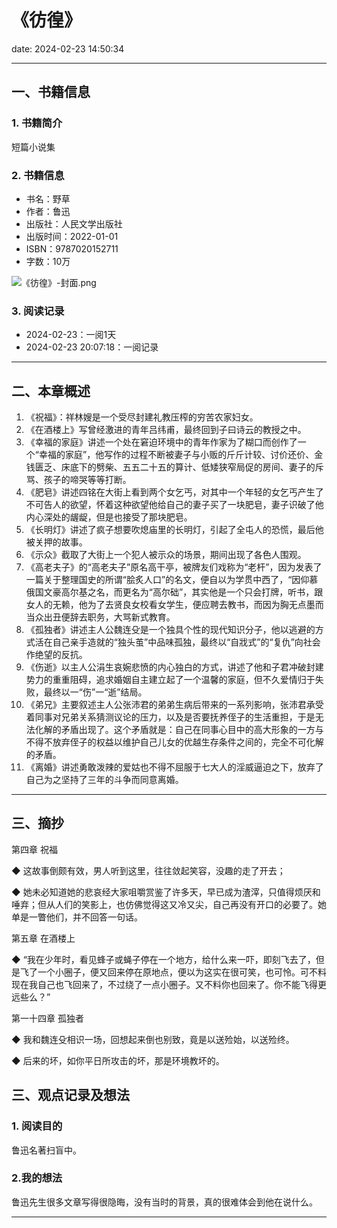 # 《彷徨》
date: 2024-02-23 14:50:34

---

## 一、书籍信息

### 1. 书籍简介

短篇小说集

### 2. 书籍信息

- 书名：野草
- 作者：鲁迅
- 出版社：人民文学出版社
- 出版时间：2022-01-01
- ISBN：9787020152711
- 字数：10万

![《彷徨》-封面.png](https://s11.ax1x.com/2024/02/23/pFUklvt.png)

### 3. 阅读记录

- 2024-02-23：一阅1天
- 2024-02-23 20:07:18：一阅记录

---

## 二、本章概述

1. 《祝福》：祥林嫂是一个受尽封建礼教压榨的穷苦农家妇女。
2. 《在酒楼上》写曾经激进的青年吕纬甫，最终回到子曰诗云的教授之中。
3. 《幸福的家庭》讲述一个处在窘迫环境中的青年作家为了糊口而创作了一个“幸福的家庭”，他写作的过程不断被妻子与小贩的斤斤计较、讨价还价、金钱匮乏、床底下的劈柴、五五二十五的算计、低矮狭窄局促的房间、妻子的斥骂、孩子的啼哭等等打断。
4. 《肥皂》讲述四铭在大街上看到两个女乞丐，对其中一个年轻的女乞丐产生了不可告人的欲望，怀着这种欲望他给自己的妻子买了一块肥皂，妻子识破了他内心深处的龌龊，但是也接受了那块肥皂。
5. 《长明灯》讲述了疯子想要吹熄庙里的长明灯，引起了全屯人的恐慌，最后他被关押的故事。
6. 《示众》截取了大街上一个犯人被示众的场景，期间出现了各色人围观。
7. 《高老夫子》的“高老夫子”原名高干亭，被牌友们戏称为“老杆”，因为发表了一篇关于整理国史的所谓“脍炙人口”的名文，便自以为学贯中西了，“因仰慕俄国文豪高尔基之名，而更名为“高尔础”，其实他是一个只会打牌，听书，跟女人的无赖，他为了去贤良女校看女学生，便应聘去教书，而因为胸无点墨而当众出丑便辞去职务，大骂新式教育。
8. 《孤独者》讲述主人公魏连殳是一个独具个性的现代知识分子，他以逃避的方式活在自己亲手造就的“独头茧”中品味孤独，最终以“自戕式”的“复仇”向社会作绝望的反抗。
9. 《伤逝》以主人公涓生哀婉悲愤的内心独白的方式，讲述了他和子君冲破封建势力的重重阻碍，追求婚姻自主建立起了一个温馨的家庭，但不久爱情归于失败，最终以一“伤”一“逝”结局。
10. 《弟兄》主要叙述主人公张沛君的弟弟生病后带来的一系列影响，张沛君承受着同事对兄弟关系猜测议论的压力，以及是否要抚养侄子的生活重担，于是无法化解的矛盾出现了。这个矛盾就是：自己在同事心目中的高大形象的一方与不得不放弃侄子的权益以维护自己儿女的优越生存条件之间的，完全不可化解的矛盾。
11. 《离婚》讲述勇敢泼辣的爱姑也不得不屈服于七大人的淫威逼迫之下，放弃了自己为之坚持了三年的斗争而同意离婚。

---

## 三、摘抄

第四章 祝福

◆ 这故事倒颇有效，男人听到这里，往往敛起笑容，没趣的走了开去；

◆ 她未必知道她的悲哀经大家咀嚼赏鉴了许多天，早已成为渣滓，只值得烦厌和唾弃；但从人们的笑影上，也仿佛觉得这又冷又尖，自己再没有开口的必要了。她单是一瞥他们，并不回答一句话。


第五章 在酒楼上

◆ “我在少年时，看见蜂子或蝇子停在一个地方，给什么来一吓，即刻飞去了，但是飞了一个小圈子，便又回来停在原地点，便以为这实在很可笑，也可怜。可不料现在我自己也飞回来了，不过绕了一点小圈子。又不料你也回来了。你不能飞得更远些么？”


第一十四章 孤独者

◆ 我和魏连殳相识一场，回想起来倒也别致，竟是以送殓始，以送殓终。

◆ 后来的坏，如你平日所攻击的坏，那是环境教坏的。



## 三、观点记录及想法

### 1. 阅读目的

鲁迅名著扫盲中。

### 2.我的想法 

鲁迅先生很多文章写得很隐晦，没有当时的背景，真的很难体会到他在说什么。

--- 
